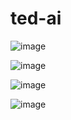 # ted-ai

![image](https://github.com/nozma-knows/ted-ai/assets/42284494/4773dc05-c497-419d-864c-d1a5f081e5f0)

![image](https://github.com/nozma-knows/ted-ai/assets/42284494/9737bcd0-1023-429b-ab2e-f2df41e6e9e7)

![image](https://github.com/nozma-knows/ted-ai/assets/42284494/688cea24-6aaf-40c2-bf8c-1e82ccdd606a)

![image](https://github.com/nozma-knows/ted-ai/assets/42284494/ae17b93a-15f2-4564-b668-08e0e0b98df7)
